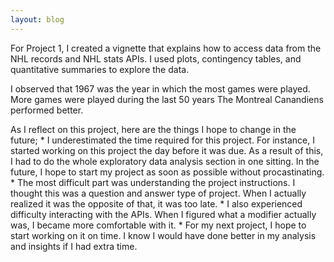 ```yaml
---
layout: blog
---
```

For Project 1, I created a vignette that explains how to access data from the NHL records and NHL stats APIs. I used plots, contingency tables, and quantitative summaries to explore the data. 

I observed that 1967 was the year in which the most games were played.
More games were played during the last 50 years
The Montreal Canandiens performed better.

As I reflect on this project, here are the things I hope to change in the future;
    * I underestimated the time required for this project. For instance, I started working on this project the day before it was due. As a result of this, I had to do the whole exploratory data analysis section in one sitting. In the future, I hope to start my project as soon as possible without procastinating.
    * The most difficult part was understanding the project instructions. I thought this was a question and answer type of project. When I actually realized it was the opposite of that, it was too late.
    * I also experienced difficulty interacting with the APIs. When I figured what a modifier actually was, I became more comfortable with it.
    * For my next project, I hope to start working on it on time. I know I would have done better in my analysis and insights if I had extra time.
